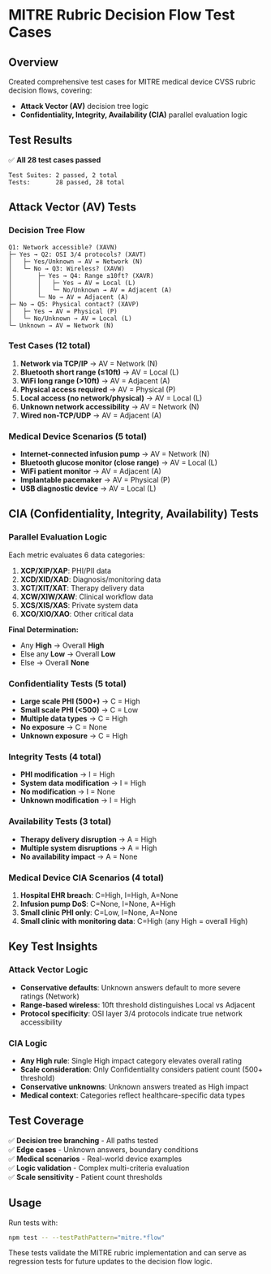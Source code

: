# MITRE Rubric Decision Flow Test Cases

## Overview

Created comprehensive test cases for MITRE medical device CVSS rubric decision flows, covering:
- **Attack Vector (AV)** decision tree logic
- **Confidentiality, Integrity, Availability (CIA)** parallel evaluation logic

## Test Results

✅ **All 28 test cases passed**

```
Test Suites: 2 passed, 2 total
Tests:       28 passed, 28 total
```

## Attack Vector (AV) Tests

### Decision Tree Flow
```
Q1: Network accessible? (XAVN)
├─ Yes → Q2: OSI 3/4 protocols? (XAVT)
│   ├─ Yes/Unknown → AV = Network (N)
│   └─ No → Q3: Wireless? (XAVW)
│       ├─ Yes → Q4: Range ≤10ft? (XAVR)
│       │   ├─ Yes → AV = Local (L)
│       │   └─ No/Unknown → AV = Adjacent (A)
│       └─ No → AV = Adjacent (A)
├─ No → Q5: Physical contact? (XAVP)
│   ├─ Yes → AV = Physical (P)
│   └─ No/Unknown → AV = Local (L)
└─ Unknown → AV = Network (N)
```

### Test Cases (12 total)
1. **Network via TCP/IP** → AV = Network (N)
2. **Bluetooth short range (≤10ft)** → AV = Local (L)
3. **WiFi long range (>10ft)** → AV = Adjacent (A)
4. **Physical access required** → AV = Physical (P)
5. **Local access (no network/physical)** → AV = Local (L)
6. **Unknown network accessibility** → AV = Network (N)
7. **Wired non-TCP/UDP** → AV = Adjacent (A)

### Medical Device Scenarios (5 total)
- **Internet-connected infusion pump** → AV = Network (N)
- **Bluetooth glucose monitor (close range)** → AV = Local (L)
- **WiFi patient monitor** → AV = Adjacent (A)
- **Implantable pacemaker** → AV = Physical (P)
- **USB diagnostic device** → AV = Local (L)

## CIA (Confidentiality, Integrity, Availability) Tests

### Parallel Evaluation Logic
Each metric evaluates 6 data categories:
1. **XCP/XIP/XAP**: PHI/PII data
2. **XCD/XID/XAD**: Diagnosis/monitoring data
3. **XCT/XIT/XAT**: Therapy delivery data
4. **XCW/XIW/XAW**: Clinical workflow data
5. **XCS/XIS/XAS**: Private system data
6. **XCO/XIO/XAO**: Other critical data

**Final Determination:**
- Any **High** → Overall **High**
- Else any **Low** → Overall **Low**
- Else → Overall **None**

### Confidentiality Tests (5 total)
- **Large scale PHI (500+)** → C = High
- **Small scale PHI (<500)** → C = Low
- **Multiple data types** → C = High
- **No exposure** → C = None
- **Unknown exposure** → C = High

### Integrity Tests (4 total)
- **PHI modification** → I = High
- **System data modification** → I = High
- **No modification** → I = None
- **Unknown modification** → I = High

### Availability Tests (3 total)
- **Therapy delivery disruption** → A = High
- **Multiple system disruptions** → A = High
- **No availability impact** → A = None

### Medical Device CIA Scenarios (4 total)
1. **Hospital EHR breach**: C=High, I=High, A=None
2. **Infusion pump DoS**: C=None, I=None, A=High
3. **Small clinic PHI only**: C=Low, I=None, A=None
4. **Small clinic with monitoring data**: C=High (any High = overall High)

## Key Test Insights

### Attack Vector Logic
- **Conservative defaults**: Unknown answers default to more severe ratings (Network)
- **Range-based wireless**: 10ft threshold distinguishes Local vs Adjacent
- **Protocol specificity**: OSI layer 3/4 protocols indicate true network accessibility

### CIA Logic
- **Any High rule**: Single High impact category elevates overall rating
- **Scale consideration**: Only Confidentiality considers patient count (500+ threshold)
- **Conservative unknowns**: Unknown answers treated as High impact
- **Medical context**: Categories reflect healthcare-specific data types

## Test Coverage

✅ **Decision tree branching** - All paths tested  
✅ **Edge cases** - Unknown answers, boundary conditions  
✅ **Medical scenarios** - Real-world device examples  
✅ **Logic validation** - Complex multi-criteria evaluation  
✅ **Scale sensitivity** - Patient count thresholds  

## Usage

Run tests with:
```bash
npm test -- --testPathPattern="mitre.*flow"
```

These tests validate the MITRE rubric implementation and can serve as regression tests for future updates to the decision flow logic.